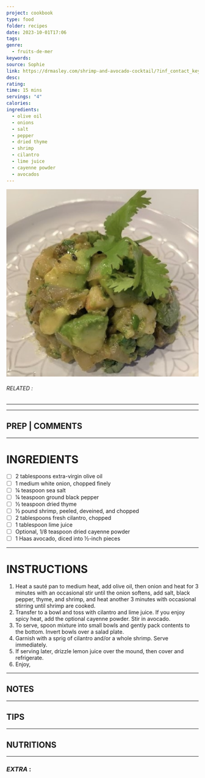 ```yaml
---
project: cookbook
type: food
folder: recipes
date: 2023-10-01T17:06
tags: 
genre:
  - fruits-de-mer
keywords: 
source: Sophie
link: https://drmasley.com/shrimp-and-avocado-cocktail/?inf_contact_key=ee6ae193d2ee089aa32810e709d922eecc0558ed5d4c28cbfab114022b1ec50d
desc: 
rating: 
time: 15 mins
servings: "4"
calories: 
ingredients:
  - olive oil
  - onions
  - salt
  - pepper
  - dried thyme
  - shrimp
  - cilantro
  - lime juice
  - cayenne powder
  - avocados
---
```


![IMAGE](image_594.png)

###### *RELATED* : 
---


---
## PREP | COMMENTS



---
# INGREDIENTS

- [ ] 2 tablespoons extra-virgin olive oil
- [ ] 1 medium white onion, chopped finely
- [ ] ¼ teaspoon sea salt
- [ ] ¼ teaspoon ground black pepper
- [ ] ½ teaspoon dried thyme
- [ ] ½ pound shrimp, peeled, deveined, and chopped
- [ ] 2 tablespoons fresh cilantro, chopped
- [ ] 1 tablespoon lime juice
- [ ] Optional, 1/8 teaspoon dried cayenne powder
- [ ] 1 Haas avocado, diced into ½-inch pieces

---
# INSTRUCTIONS

1. Heat a sauté pan to medium heat, add olive oil, then onion and heat for 3 minutes with an occasional stir until the onion softens, add salt, black pepper, thyme, and shrimp, and heat another 3 minutes with occasional stirring until shrimp are cooked.
2. Transfer to a bowl and toss with cilantro and lime juice. If you enjoy spicy heat, add the optional cayenne powder. Stir in avocado.
3. To serve, spoon mixture into small bowls and gently pack contents to the bottom. Invert bowls over a salad plate.
4. Garnish with a sprig of cilantro and/or a whole shrimp. Serve immediately.
5. If serving later, drizzle lemon juice over the mound, then cover and refrigerate.
6. Enjoy,

---
## NOTES



---
## TIPS



---
## NUTRITIONS



---
### *EXTRA* :



